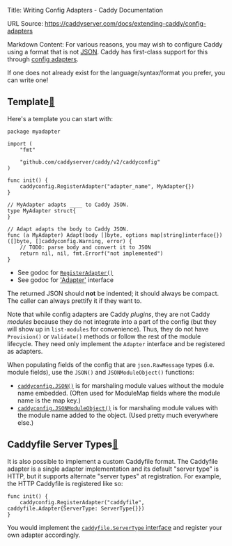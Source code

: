 Title: Writing Config Adapters - Caddy Documentation

URL Source: https://caddyserver.com/docs/extending-caddy/config-adapters

Markdown Content:
For various reasons, you may wish to configure Caddy using a format that is not [JSON](https://caddyserver.com/docs/json/). Caddy has first-class support for this through [config adapters](https://caddyserver.com/docs/config-adapters).

If one does not already exist for the language/syntax/format you prefer, you can write one!

Template[🔗](https://caddyserver.com/docs/extending-caddy/config-adapters#template "Direct link")
-------------------------------------------------------------------------------------------------

Here's a template you can start with:

```
package myadapter

import (
	"fmt"

	"github.com/caddyserver/caddy/v2/caddyconfig"
)

func init() {
	caddyconfig.RegisterAdapter("adapter_name", MyAdapter{})
}

// MyAdapter adapts ____ to Caddy JSON.
type MyAdapter struct{
}

// Adapt adapts the body to Caddy JSON.
func (a MyAdapter) Adapt(body []byte, options map[string]interface{}) ([]byte, []caddyconfig.Warning, error) {
	// TODO: parse body and convert it to JSON
	return nil, nil, fmt.Errorf("not implemented")
}
```

*   See godoc for [`RegisterAdapter()`](https://pkg.go.dev/github.com/caddyserver/caddy/v2/caddyconfig?tab=doc#RegisterAdapter)
*   See godoc for ['Adapter'](https://pkg.go.dev/github.com/caddyserver/caddy/v2/caddyconfig?tab=doc#Adapter) interface

The returned JSON should **not** be indented; it should always be compact. The caller can always prettify it if they want to.

Note that while config adapters are Caddy _plugins_, they are not Caddy _modules_ because they do not integrate into a part of the config (but they will show up in `list-modules` for convenience). Thus, they do not have `Provision()` or `Validate()` methods or follow the rest of the module lifecycle. They need only implement the `Adapter` interface and be registered as adapters.

When populating fields of the config that are `json.RawMessage` types (i.e. module fields), use the `JSON()` and `JSONModuleObject()` functions:

*   [`caddyconfig.JSON()`](https://pkg.go.dev/github.com/caddyserver/caddy/v2/caddyconfig?tab=doc#JSON) is for marshaling module values without the module name embedded. (Often used for ModuleMap fields where the module name is the map key.)
*   [`caddyconfig.JSONModuleObject()`](https://pkg.go.dev/github.com/caddyserver/caddy/v2/caddyconfig?tab=doc#JSONModuleObject) is for marshaling module values with the module name added to the object. (Used pretty much everywhere else.)

Caddyfile Server Types[🔗](https://caddyserver.com/docs/extending-caddy/config-adapters#caddyfile-server-types "Direct link")
-----------------------------------------------------------------------------------------------------------------------------

It is also possible to implement a custom Caddyfile format. The Caddyfile adapter is a single adapter implementation and its default "server type" is HTTP, but it supports alternate "server types" at registration. For example, the HTTP Caddyfile is registered like so:

```
func init() {
	caddyconfig.RegisterAdapter("caddyfile",  caddyfile.Adapter{ServerType: ServerType{}})
}
```

You would implement the [`caddyfile.ServerType` interface](https://pkg.go.dev/github.com/caddyserver/caddy/v2/caddyconfig/caddyfile?tab=doc#ServerType) and register your own adapter accordingly.
